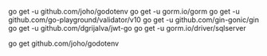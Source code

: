 go get -u github.com/joho/godotenv 
go get -u gorm.io/gorm 
go get -u github.com/go-playground/validator/v10 
go get -u github.com/gin-gonic/gin
go get -u github.com/dgrijalva/jwt-go
go get -u  gorm.io/driver/sqlserver

go get github.com/joho/godotenv